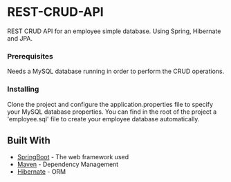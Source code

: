 # REST-CRUD-API

REST CRUD API for an employee simple database. Using Spring, Hibernate and JPA.

### Prerequisites

Needs a MySQL database running in order to perform the CRUD operations. 

### Installing

Clone the project and configure the application.properties file to specify your MySQL database properties. 
You can find in the root of the project a 'employee.sql' file to create your employee database automatically.


## Built With

* [SpringBoot](https://spring.io/projects/spring-boot) - The web framework used
* [Maven](https://maven.apache.org/) - Dependency Management
* [Hibernate](https://hibernate.org/) - ORM

